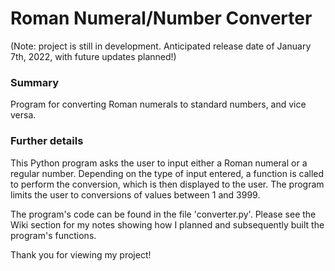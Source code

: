 # Roman Numeral/Number Converter

(Note: project is still in development. Anticipated release date of January 7th, 2022, with future updates planned!)

### Summary
Program for converting Roman numerals to standard numbers, and vice versa.

### Further details

This Python program asks the user to input either a Roman numeral or a regular number. Depending on the type of input entered, a function is called to perform the conversion, which is then displayed to the user. The program limits the user to conversions of values between 1 and 3999.

The program's code can be found in the file 'converter.py'. Please see the Wiki section for my notes showing how I planned and subsequently built the program's functions.

Thank you for viewing my project!
